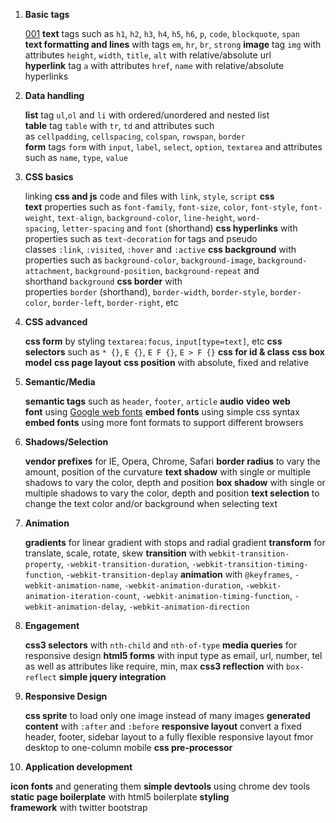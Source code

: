 1. **Basic tags**

    [001](start/001-text) **text** tags such as `h1`, `h2`, `h3`, `h4`, `h5`, `h6`, `p`, `code`, `blockquote`, `span`
    **text formatting and lines** with tags `em`, `hr`, `br`, `strong`
    **image** tag `img` with attributes `height`, `width`, `title`, `alt` with relative/absolute url
    **hyperlink** tag `a` with attributes `href`, `name` with relative/absolute hyperlinks

2. **Data handling**

    **list** tag `ul`,`ol` and `li` with ordered/unordered and nested list
    **table** tag `table` with `tr`, `td` and attributes such as `cellpadding`, `cellspacing`, `colspan`, `rowspan`, `border`
    **form** tags `form` with `input`, `label`, `select`, `option`, `textarea` and attributes such as `name`, `type`, `value`

3. **CSS basics**

    linking **css and js** code and files with `link`, `style`, `script`
    **css text** properties such as `font-family`, `font-size`, `color`, `font-style`, `font-weight`, `text-align`, `background-color`, `line-height`, `word-spacing`, `letter-spacing` and `font` (shorthand)
    **css hyperlinks** with properties such as `text-decoration` for tags and pseudo classes `:link`, `:visited`, `:hover` and `:active`
    **css background** with properties such as `background-color`, `background-image`, `background-attachment`, `background-position`, `background-repeat` and shorthand `background`
    **css border** with properties `border` (shorthand), `border-width`, `border-style`, `border-color`, `border-left`, `border-right`, etc

4. **CSS advanced**

    **css form** by styling `textarea:focus`, `input[type=text]`, etc
    **css selectors** such as `* {}`, `E {}`, `E F {}`, `E > F {}`
    **css for id & class**
    **css box model**
    **css page layout**
    **css position** with absolute, fixed and relative

5. **Semantic/Media**

    **semantic tags** such as `header`, `footer`, `article`
    **audio**
    **video**
    **web font** using [Google web fonts](https://www.google.com/fonts)
    **embed fonts** using simple css syntax
    **embed fonts** using more font formats to support different browsers

6. **Shadows/Selection**

    **vendor prefixes** for IE, Opera, Chrome, Safari
    **border radius** to vary the amount, position of the curvature
    **text shadow** with single or multiple shadows to vary the color, depth and position
    **box shadow** with single or multiple shadows to vary the color, depth and position
    **text selection** to change the text color and/or background when selecting text

7. **Animation**

    **gradients** for linear gradient with stops and radial gradient
    **transform** for translate, scale, rotate, skew
    **transition** with `webkit-transition-property`, `-webkit-transition-duration`, `-webkit-transition-timing-function`, `-webkit-transition-deplay`
    **animation** with `@keyframes`, `-webkit-animation-name`, `-webkit-animation-duration`, `-webkit-animation-iteration-count`, `-webkit-animation-timing-function`, `-webkit-animation-delay`, `-webkit-animation-direction`

8. **Engagement**

    **css3 selectors** with `nth-child` and `nth-of-type`
    **media queries** for responsive design
    **html5 forms** with input type as email, url, number, tel as well as attributes like require, min, max
    **css3 reflection** with `box-reflect`
    **simple jquery integration** 

9. **Responsive Design**

    **css sprite** to load only one image instead of many images
    **generated content** with `:after` and `:before`
    **responsive layout** convert a fixed header, footer, sidebar layout to a fully flexible responsive layout fmor desktop to one-column mobile
    **css pre-processor**  

10. **Application development**

   **icon fonts** and generating them
   **simple devtools** using chrome dev tools
   **static page boilerplate** with html5 boilerplate
   **styling framework** with twitter bootstrap
